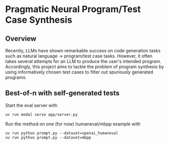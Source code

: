 # Pragmatic Neural Program/Test Case Synthesis

## Overview
Recently, LLMs have shown remarkable success on code generation tasks such as natural language -> program/test case tasks. However, it often takes several attempts for an LLM to produce the user's intended program. Accordingly, this project aims to tackle the problem of program synthesis by using informatively chosen test cases to filter out spuriously generated programs.


## Best-of-n with self-generated tests
Start the eval server with
```
uv run modal serve app/server.py
```
Run the method on one (for now) humaneval/mbpp example with
```
uv run python prompt.py --dataset=openai_humaneval
uv run python prompt.py --dataset=mbpp
```
